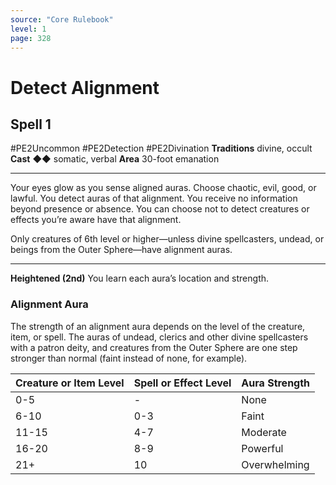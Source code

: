 ```yaml
---
source: "Core Rulebook"
level: 1
page: 328
---
```


# Detect Alignment
## Spell 1
#PE2Uncommon #PE2Detection #PE2Divination 
**Traditions** divine, occult
**Cast** ◆◆ somatic, verbal
**Area** 30-foot emanation

-----
Your eyes glow as you sense aligned auras. Choose chaotic, evil, good, or lawful. You detect auras of that alignment. You receive no information beyond presence or absence. You can choose not to detect creatures or effects you’re aware have that alignment.

Only creatures of 6th level or higher—unless divine spellcasters, undead, or beings from the Outer Sphere—have alignment auras.  

---
**Heightened (2nd)** You learn each aura’s location and strength.


 

### Alignment Aura
The strength of an alignment aura depends on the level of the creature, item, or spell. The auras of undead, clerics and other divine spellcasters with a patron deity, and creatures from the Outer Sphere are one step stronger than normal (faint instead of none, for example).

| Creature or Item Level | Spell or Effect Level | Aura Strength |
| ---------------------- | --------------------- | ------------- |
| 0-5                    | -                     | None          |
| 6-10                   | 0-3                   | Faint         |
| 11-15                  | 4-7                   | Moderate      |
| 16-20                  | 8-9                   | Powerful      |
| 21+                    | 10                    | Overwhelming  |